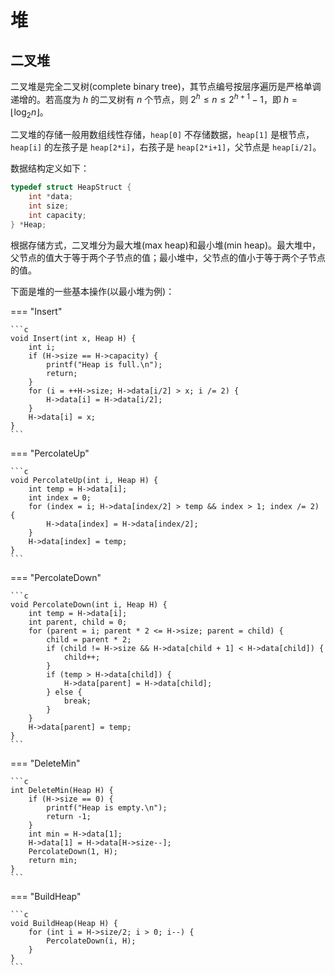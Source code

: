 # 堆

## 二叉堆

二叉堆是完全二叉树(complete binary tree)，其节点编号按层序遍历是严格单调递增的。若高度为 $h$ 的二叉树有 $n$ 个节点，则 $2^h \leqslant n \leqslant 2^{h+1}-1$，即 $h = \lfloor \log_2 n \rfloor$。

二叉堆的存储一般用数组线性存储，`heap[0]` 不存储数据，`heap[1]` 是根节点，`heap[i]` 的左孩子是 `heap[2*i]`，右孩子是 `heap[2*i+1]`，父节点是 `heap[i/2]`。

数据结构定义如下：

```c
typedef struct HeapStruct {
    int *data;
    int size;
    int capacity;
} *Heap;
```

根据存储方式，二叉堆分为最大堆(max heap)和最小堆(min heap)。最大堆中，父节点的值大于等于两个子节点的值；最小堆中，父节点的值小于等于两个子节点的值。

下面是堆的一些基本操作(以最小堆为例)：

=== "Insert"

    ```c
    void Insert(int x, Heap H) {
        int i;
        if (H->size == H->capacity) {
            printf("Heap is full.\n");
            return;
        }
        for (i = ++H->size; H->data[i/2] > x; i /= 2) {
            H->data[i] = H->data[i/2];
        }
        H->data[i] = x;
    }
    ```
    
=== "PercolateUp"

    ```c
    void PercolateUp(int i, Heap H) {
        int temp = H->data[i];
        int index = 0;
        for (index = i; H->data[index/2] > temp && index > 1; index /= 2) {
            H->data[index] = H->data[index/2];
        }
        H->data[index] = temp;
    }
    ```

=== "PercolateDown"

    ```c
    void PercolateDown(int i, Heap H) {
        int temp = H->data[i];
        int parent, child = 0;
        for (parent = i; parent * 2 <= H->size; parent = child) {
            child = parent * 2;
            if (child != H->size && H->data[child + 1] < H->data[child]) {
                child++;
            }
            if (temp > H->data[child]) {
                H->data[parent] = H->data[child];
            } else {
                break;
            }
        }
        H->data[parent] = temp;
    }
    ```


=== "DeleteMin"

    ```c
    int DeleteMin(Heap H) {
        if (H->size == 0) {
            printf("Heap is empty.\n");
            return -1;
        }
        int min = H->data[1];
        H->data[1] = H->data[H->size--];
        PercolateDown(1, H);
        return min;
    }
    ```

=== "BuildHeap"

    ```c
    void BuildHeap(Heap H) {
        for (int i = H->size/2; i > 0; i--) {
            PercolateDown(i, H);
        }
    }
    ```